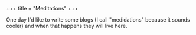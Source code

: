 +++
title = "Meditations"
+++

One day I'd like to write some blogs (I call "medidations" because it sounds cooler) and when that happens they will live here.
